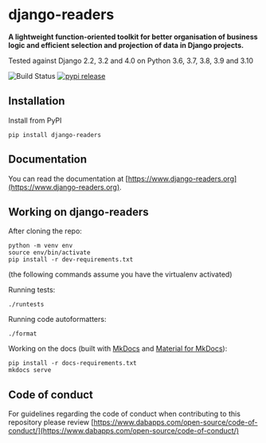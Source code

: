 django-readers
==============

**A lightweight function-oriented toolkit for better organisation of business logic and efficient selection and projection of data in Django projects.**

Tested against Django 2.2, 3.2 and 4.0 on Python 3.6, 3.7, 3.8, 3.9 and 3.10

![Build Status](https://github.com/dabapps/django-readers/workflows/CI/badge.svg?branch=main)
[![pypi release](https://img.shields.io/pypi/v/django-readers.svg)](https://pypi.python.org/pypi/django-readers)

## Installation

Install from PyPI

    pip install django-readers

## Documentation

You can read the documentation at [https://www.django-readers.org](https://www.django-readers.org).

## Working on django-readers

After cloning the repo:

```shell
python -m venv env
source env/bin/activate
pip install -r dev-requirements.txt
```

(the following commands assume you have the virtualenv activated)

Running tests:

```shell
./runtests
```


Running code autoformatters:

```shell
./format
```

Working on the docs (built with [MkDocs](https://www.mkdocs.org/) and [Material for MkDocs](https://squidfunk.github.io/mkdocs-material/)):

```shell
pip install -r docs-requirements.txt
mkdocs serve
```
## Code of conduct

For guidelines regarding the code of conduct when contributing to this repository please review [https://www.dabapps.com/open-source/code-of-conduct/](https://www.dabapps.com/open-source/code-of-conduct/)
